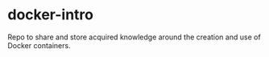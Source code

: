 # docker-intro
Repo to share and store acquired knowledge around the creation and use of Docker containers. 
